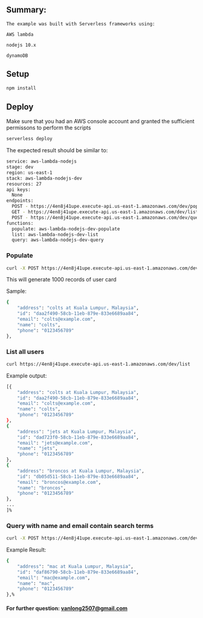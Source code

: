 ## Summary:

```
The example was built with Serverless frameworks using:

AWS lambda

nodejs 10.x

dynamoDB
```
## Setup

```bash
npm install
```

## Deploy

Make sure that you had an AWS console account and granted the sufficient permissons to perform the scripts

```bash
serverless deploy
```

The expected result should be similar to:

```bash
service: aws-lambda-nodejs
stage: dev
region: us-east-1
stack: aws-lambda-nodejs-dev
resources: 27
api keys:
  None
endpoints:
  POST - https://4en8j41upe.execute-api.us-east-1.amazonaws.com/dev/populate
  GET - https://4en8j41upe.execute-api.us-east-1.amazonaws.com/dev/list
  POST - https://4en8j41upe.execute-api.us-east-1.amazonaws.com/dev/query
functions:
  populate: aws-lambda-nodejs-dev-populate
  list: aws-lambda-nodejs-dev-list
  query: aws-lambda-nodejs-dev-query
```

### Populate 

```bash
curl -X POST https://4en8j41upe.execute-api.us-east-1.amazonaws.com/dev/populate
```
This will generate 1000 records of user card

Sample:
```bash
{
    "address": "colts at Kuala Lumpur, Malaysia",
    "id": "daa2f490-58cb-11eb-879e-833e6689aa84",
    "email": "colts@example.com",
    "name": "colts",
    "phone": "0123456789"
},
```

### List all users

```bash
curl https://4en8j41upe.execute-api.us-east-1.amazonaws.com/dev/list
```

Example output:
```bash
[{
    "address": "colts at Kuala Lumpur, Malaysia",
    "id": "daa2f490-58cb-11eb-879e-833e6689aa84",
    "email": "colts@example.com",
    "name": "colts",
    "phone": "0123456789"
},
{
    "address": "jets at Kuala Lumpur, Malaysia",
    "id": "dad723f0-58cb-11eb-879e-833e6689aa84",
    "email": "jets@example.com",
    "name": "jets",
    "phone": "0123456789"
},
{
    "address": "broncos at Kuala Lumpur, Malaysia",
    "id": "db05d511-58cb-11eb-879e-833e6689aa84",
    "email": "broncos@example.com",
    "name": "broncos",
    "phone": "0123456789"
},
...
]%
```

### Query with name and email contain search terms

```bash
curl -X POST https://4en8j41upe.execute-api.us-east-1.amazonaws.com/dev/query --data '{"name": "mac","email": "mac@example"}'
```

Example Result:
```bash
{
    "address": "mac at Kuala Lumpur, Malaysia",
    "id": "daf86790-58cb-11eb-879e-833e6689aa84",
    "email": "mac@example.com",
    "name": "mac",
    "phone": "0123456789"
},%
```

#### For further question: vanlong2507@gmail.com